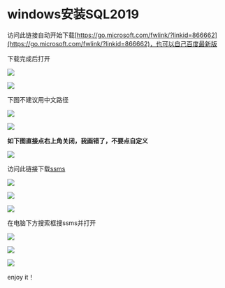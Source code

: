 # windows安装SQL2019

访问此链接自动开始下载[https://go.microsoft.com/fwlink/?linkid=866662](https://go.microsoft.com/fwlink/?linkid=866662)，也可以自己百度最新版

下载完成后打开

![](https://pic.xhcheats.cn/assets/2023/12/24/015013.png)

![](https://pic.xhcheats.cn/assets/2023/12/24/015021.png)

下图不建议用中文路径

![](https://pic.xhcheats.cn/assets/2023/12/24/015027.png)


![](https://pic.xhcheats.cn/assets/2023/12/24/015033.png)

**如下图直接点右上角关闭，我画错了，不要点自定义**

![](https://pic.xhcheats.cn/assets/2023/12/24/015040.png)


访问此链接下载[ssms](https://aka.ms/ssmsfullsetup)

![](https://pic.xhcheats.cn/assets/2023/12/24/015104.png)

![](https://pic.xhcheats.cn/assets/2023/12/24/015109.png)

![](https://pic.xhcheats.cn/assets/2023/12/24/015119.png)

在电脑下方搜索框搜ssms并打开

![](https://pic.xhcheats.cn/assets/2023/12/24/015126.png)

![](https://pic.xhcheats.cn/assets/2023/12/24/015131.png)

![](https://pic.xhcheats.cn/assets/2023/12/24/015138.png)

enjoy it！
